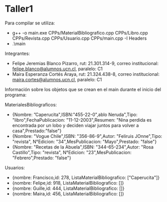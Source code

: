 # Taller1
Para compilar se utiliza:
- g++ -o main.exe CPPs/MaterialBibliografico.cpp CPPs/Libro.cpp CPPs/Revista.cpp CPPs/Usuario.cpp CPPs/main.cpp -I Headers
- .\main

Integrantes:
- Felipe Jeremias Blanco Pizarro, rut: 21.301.314-9, correo institucional: felipe.blanco@alumnos.ucn.cl, paralelo: C1
- Maira Esperanza Cortés Araya, rut: 21.324.438-8, correo institucional: maira.cortes@alumnos.ucn.cl, paralelo: C1

Información sobre los objetos que se crean en el main durante el inicio del programa:

MaterialesBibliograficos:
- {Nombre: ”Caperucita",ISBN:"455-22-0",ablo Neruda",Tipo: "libro",FechaPublicacion: "11-12-2003",Resumen: "Nina perdida es encontrada por un lobo y deciden viajar juntos para volver a casa",Prestado:"false"}
- {Nombre: "Vogue Chile",ISBN: "356-86-9",Autor: "Feliruis JOnne",Tipo: "revista", N°Edicion: "34",MesPublicacion: "Mayo",Prestado: "false"}
- {Nombre: "Recetas de la Abuela",ISBN: "344-65-234",Autor: "Rosa Castillo",Tipo: "revista", N°Edicion: "23",MesPublicacion: "Febrero",Prestado: "false"}

Usuarios:
- {nombre: Francisco,id: 278, ListaMaterialBibliografico: ["Caperucita"]}
- {nombre: Felipe,id: 918, ListaMaterialBibliografico: []}
- {nombre: Guille,id: 444, ListaMaterialBibliografico: []}
- {nombre: Maira,id: 456, ListaMaterialBibliografico: []}